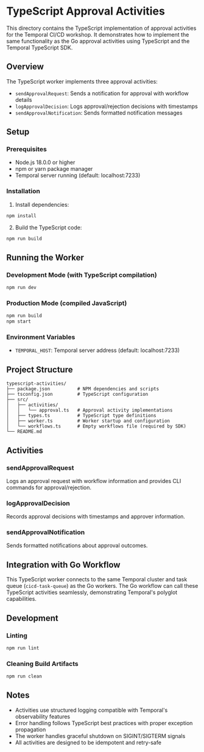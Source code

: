 # TypeScript Approval Activities

This directory contains the TypeScript implementation of approval activities for the Temporal CI/CD workshop. It demonstrates how to implement the same functionality as the Go approval activities using TypeScript and the Temporal TypeScript SDK.

## Overview

The TypeScript worker implements three approval activities:
- `sendApprovalRequest`: Sends a notification for approval with workflow details
- `logApprovalDecision`: Logs approval/rejection decisions with timestamps  
- `sendApprovalNotification`: Sends formatted notification messages

## Setup

### Prerequisites
- Node.js 18.0.0 or higher
- npm or yarn package manager
- Temporal server running (default: localhost:7233)

### Installation

1. Install dependencies:
```bash
npm install
```

2. Build the TypeScript code:
```bash
npm run build
```

## Running the Worker

### Development Mode (with TypeScript compilation)
```bash
npm run dev
```

### Production Mode (compiled JavaScript)
```bash
npm run build
npm start
```

### Environment Variables
- `TEMPORAL_HOST`: Temporal server address (default: localhost:7233)

## Project Structure

```
typescript-activities/
├── package.json          # NPM dependencies and scripts
├── tsconfig.json         # TypeScript configuration
├── src/
│   ├── activities/
│   │   └── approval.ts   # Approval activity implementations
│   ├── types.ts          # TypeScript type definitions
│   ├── worker.ts         # Worker startup and configuration
│   └── workflows.ts      # Empty workflows file (required by SDK)
└── README.md
```

## Activities

### sendApprovalRequest
Logs an approval request with workflow information and provides CLI commands for approval/rejection.

### logApprovalDecision  
Records approval decisions with timestamps and approver information.

### sendApprovalNotification
Sends formatted notifications about approval outcomes.

## Integration with Go Workflow

This TypeScript worker connects to the same Temporal cluster and task queue (`cicd-task-queue`) as the Go workers. The Go workflow can call these TypeScript activities seamlessly, demonstrating Temporal's polyglot capabilities.

## Development

### Linting
```bash
npm run lint
```

### Cleaning Build Artifacts
```bash
npm run clean
```

## Notes

- Activities use structured logging compatible with Temporal's observability features
- Error handling follows TypeScript best practices with proper exception propagation
- The worker handles graceful shutdown on SIGINT/SIGTERM signals
- All activities are designed to be idempotent and retry-safe